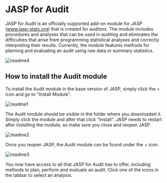 # JASP for Audit

JASP for Audit is an officially supported add-on module for JASP (www.jasp-stats.org) that is created for auditors. The module includes procedures and analyses that can be used in auditing and eliminates the difficulties that arise from programming statistical analyses and correctly interpreting their results. Currently, the module features methods for planning and evaluating an audit using raw data or summary statistics.

![readme4](https://user-images.githubusercontent.com/25059399/49870480-bdfb5900-fe13-11e8-8251-73d8e6a86b94.png)

## How to install the Audit module

To install the Audit module in the base version of JASP, simply click the + icon and go to "Install Module".

![readme1](https://user-images.githubusercontent.com/25059399/49870101-a96a9100-fe12-11e8-9e58-93086ac54a79.png)

The Audit module should be visible in the folder where you downloaded it. Simply click the module and after that click "Install". JASP needs to restart after installing the module, so make sure you close and reopen JASP.

![readme2](https://user-images.githubusercontent.com/25059399/49870175-e9317880-fe12-11e8-9242-63cb736ba1a7.png)

Once you reopen JASP, the Audit module can be found under the + icon.

![readme3](https://user-images.githubusercontent.com/25059399/49870392-81c7f880-fe13-11e8-80ee-dff3cd12d9a4.png)

You now have access to all that JASP for Audit has to offer, including methods to plan, perform and evaluate an audit. Click one of the icons in the tabbar to select an analysis.
